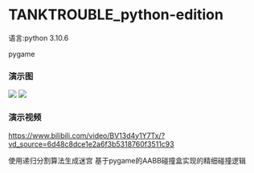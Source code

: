 # TANKTROUBLE_python-edition

语言:python 3.10.6

pygame

### 演示图
![](https://github.com/mglyn/TANKTROUBLE-pythonedition/blob/main/pics/pic2.png)
![](https://github.com/mglyn/TANKTROUBLE-pythonedition/blob/main/pics/pic2.png)

### 演示视频
https://www.bilibili.com/video/BV13d4y1Y7Tx/?vd_source=6d48c8dce1e2a6f3b5318760f3511c93

使用递归分割算法生成迷宫
基于pygame的AABB碰撞盒实现的精细碰撞逻辑
